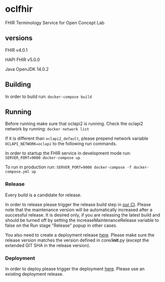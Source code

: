 # oclfhir
FHIR Terminology Service for Open Concept Lab

## versions
FHIR        v4.0.1

HAPI FHIR   v5.0.0

Java        OpenJDK 14.0.2

## Building

In order to build run: `docker-compose build`

## Running

Before running make sure that oclapi2 is running. Check the oclapi2 network by running: `docker network list`

If it is different than `oclapi2_default`, please prepend network variable `OCLAPI_NETWORK=oclapi` to the following run commands.

In order to startup the FHIR service in development mode run: `SERVER_PORT=9000 docker-compose up`

To run in production run: `SERVER_PORT=9000 docker-compose -f docker-compose.yml up`

### Release

Every build is a candidate for release.

In order to release please trigger the release build step in [our CI](https://ci.openmrs.org/browse/OCL-OF/latest). Please note
that the maintenance version will be automatically increased after a successful release. It is desired only, if you are releasing the latest build and
should be turned off by setting the increaseMaintenanceRelease variable to false on the Run stage "Release" popup in other cases.

You also need to create a deployment release [here](https://ci.openmrs.org/deploy/createDeploymentVersion.action?deploymentProjectId=205619205).
Please make sure the release version matches the version defined in core/__init__.py (except the extended GIT SHA in the release version).

### Deployment

In order to deploy please trigger the deployment [here](https://ci.openmrs.org/deploy/viewDeploymentProjectEnvironments.action?id=205619205).
Please use an existing deployment release.


